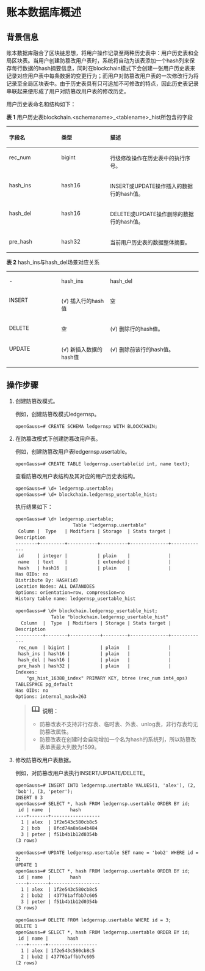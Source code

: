 # 账本数据库概述<a name="ZH-CN_TOPIC_0000001147207387"></a>

## 背景信息<a name="section129831239555"></a>

账本数据库融合了区块链思想，将用户操作记录至两种历史表中：用户历史表和全局区块表。当用户创建防篡改用户表时，系统将自动为该表添加一个hash列来保存每行数据的hash摘要信息，同时在blockchain模式下会创建一张用户历史表来记录对应用户表中每条数据的变更行为；而用户对防篡改用户表的一次修改行为将记录至全局区块表中。由于历史表具有只可追加不可修改的特点，因此历史表记录串联起来便形成了用户对防篡改用户表的修改历史。

用户历史表命名和结构如下：

**表 1**  用户历史表blockchain.<schemaname\>\_<tablename\>\_hist所包含的字段

<a name="zh-cn_topic_0059778793_t611ff04302e6463c8850c39d3e1d78fb"></a>
<table><thead align="left"><tr id="zh-cn_topic_0059778793_r8d98f172fcb143a4b42b10577220d355"><th class="cellrowborder" valign="top" width="27.200000000000003%" id="mcps1.2.4.1.1"><p id="zh-cn_topic_0059778793_a193720958fde4c19bc65993675dfa1a9"><a name="zh-cn_topic_0059778793_a193720958fde4c19bc65993675dfa1a9"></a><a name="zh-cn_topic_0059778793_a193720958fde4c19bc65993675dfa1a9"></a>字段名</p>
</th>
<th class="cellrowborder" valign="top" width="25.369999999999997%" id="mcps1.2.4.1.2"><p id="zh-cn_topic_0059778793_af5d2e50e4bb64af6a29f7a3fdb06d45f"><a name="zh-cn_topic_0059778793_af5d2e50e4bb64af6a29f7a3fdb06d45f"></a><a name="zh-cn_topic_0059778793_af5d2e50e4bb64af6a29f7a3fdb06d45f"></a>类型</p>
</th>
<th class="cellrowborder" valign="top" width="47.43%" id="mcps1.2.4.1.3"><p id="zh-cn_topic_0059778793_a0b6844c422b4492ebbafb18967b858ac"><a name="zh-cn_topic_0059778793_a0b6844c422b4492ebbafb18967b858ac"></a><a name="zh-cn_topic_0059778793_a0b6844c422b4492ebbafb18967b858ac"></a>描述</p>
</th>
</tr>
</thead>
<tbody><tr id="zh-cn_topic_0059778793_r2604828d09ad4f47ab4f2c1801948ebd"><td class="cellrowborder" valign="top" width="27.200000000000003%" headers="mcps1.2.4.1.1 "><p id="p76412036838"><a name="p76412036838"></a><a name="p76412036838"></a>rec_num</p>
</td>
<td class="cellrowborder" valign="top" width="25.369999999999997%" headers="mcps1.2.4.1.2 "><p id="zh-cn_topic_0059778793_acf56af2e70564f0aad2b714c6ab657f4"><a name="zh-cn_topic_0059778793_acf56af2e70564f0aad2b714c6ab657f4"></a><a name="zh-cn_topic_0059778793_acf56af2e70564f0aad2b714c6ab657f4"></a>bigint</p>
</td>
<td class="cellrowborder" valign="top" width="47.43%" headers="mcps1.2.4.1.3 "><p id="zh-cn_topic_0059778793_adaa9609514694908b74629047cbb90be"><a name="zh-cn_topic_0059778793_adaa9609514694908b74629047cbb90be"></a><a name="zh-cn_topic_0059778793_adaa9609514694908b74629047cbb90be"></a>行级修改操作在历史表中的执行序号。</p>
</td>
</tr>
<tr id="row188802051532"><td class="cellrowborder" valign="top" width="27.200000000000003%" headers="mcps1.2.4.1.1 "><p id="p488010511231"><a name="p488010511231"></a><a name="p488010511231"></a>hash_ins</p>
</td>
<td class="cellrowborder" valign="top" width="25.369999999999997%" headers="mcps1.2.4.1.2 "><p id="p9880175111311"><a name="p9880175111311"></a><a name="p9880175111311"></a>hash16</p>
</td>
<td class="cellrowborder" valign="top" width="47.43%" headers="mcps1.2.4.1.3 "><p id="p68801451338"><a name="p68801451338"></a><a name="p68801451338"></a>INSERT或UPDATE操作插入的数据行的hash值。</p>
</td>
</tr>
<tr id="row20374949435"><td class="cellrowborder" valign="top" width="27.200000000000003%" headers="mcps1.2.4.1.1 "><p id="p15375174920315"><a name="p15375174920315"></a><a name="p15375174920315"></a>hash_del</p>
</td>
<td class="cellrowborder" valign="top" width="25.369999999999997%" headers="mcps1.2.4.1.2 "><p id="p637544915318"><a name="p637544915318"></a><a name="p637544915318"></a>hash16</p>
</td>
<td class="cellrowborder" valign="top" width="47.43%" headers="mcps1.2.4.1.3 "><p id="p1037514918315"><a name="p1037514918315"></a><a name="p1037514918315"></a>DELETE或UPDATE操作删除的数据行的hash值。</p>
</td>
</tr>
<tr id="row1749114716320"><td class="cellrowborder" valign="top" width="27.200000000000003%" headers="mcps1.2.4.1.1 "><p id="p104911471314"><a name="p104911471314"></a><a name="p104911471314"></a>pre_hash</p>
</td>
<td class="cellrowborder" valign="top" width="25.369999999999997%" headers="mcps1.2.4.1.2 "><p id="p5491194713312"><a name="p5491194713312"></a><a name="p5491194713312"></a>hash32</p>
</td>
<td class="cellrowborder" valign="top" width="47.43%" headers="mcps1.2.4.1.3 "><p id="p84911047933"><a name="p84911047933"></a><a name="p84911047933"></a>当前用户历史表的数据整体摘要。</p>
</td>
</tr>
</tbody>
</table>

**表 2**  hash\_ins与hash\_del场景对应关系

<a name="table1712691518810"></a>
<table><tbody><tr id="row412716150813"><td class="cellrowborder" valign="top" width="27.200000000000003%"><p id="p412711151286"><a name="p412711151286"></a><a name="p412711151286"></a>-</p>
</td>
<td class="cellrowborder" valign="top" width="25.369999999999997%"><p id="p0127515787"><a name="p0127515787"></a><a name="p0127515787"></a>hash_ins</p>
</td>
<td class="cellrowborder" valign="top" width="47.43%"><p id="p1712719151286"><a name="p1712719151286"></a><a name="p1712719151286"></a>hash_del</p>
</td>
</tr>
<tr id="row1012717158818"><td class="cellrowborder" valign="top" width="27.200000000000003%"><p id="p11277152819"><a name="p11277152819"></a><a name="p11277152819"></a>INSERT</p>
</td>
<td class="cellrowborder" valign="top" width="25.369999999999997%"><p id="p1012771512819"><a name="p1012771512819"></a><a name="p1012771512819"></a>(√)  插入行的hash值</p>
</td>
<td class="cellrowborder" valign="top" width="47.43%"><p id="p1312720151784"><a name="p1312720151784"></a><a name="p1312720151784"></a>空</p>
</td>
</tr>
<tr id="row1112751515817"><td class="cellrowborder" valign="top" width="27.200000000000003%"><p id="p212731515814"><a name="p212731515814"></a><a name="p212731515814"></a>DELETE</p>
</td>
<td class="cellrowborder" valign="top" width="25.369999999999997%"><p id="p1512712151582"><a name="p1512712151582"></a><a name="p1512712151582"></a>空</p>
</td>
<td class="cellrowborder" valign="top" width="47.43%"><p id="p997614511292"><a name="p997614511292"></a><a name="p997614511292"></a>(√)  删除行的hash值。</p>
</td>
</tr>
<tr id="row6127141510814"><td class="cellrowborder" valign="top" width="27.200000000000003%"><p id="p41278157811"><a name="p41278157811"></a><a name="p41278157811"></a>UPDATE</p>
</td>
<td class="cellrowborder" valign="top" width="25.369999999999997%"><p id="p176821056192"><a name="p176821056192"></a><a name="p176821056192"></a>(√)  新插入数据的hash值</p>
</td>
<td class="cellrowborder" valign="top" width="47.43%"><p id="p254616587913"><a name="p254616587913"></a><a name="p254616587913"></a>(√)  删除前该行的hash值。</p>
</td>
</tr>
</tbody>
</table>

## 操作步骤<a name="section1993385411913"></a>

1.  创建防篡改模式。

    例如，创建防篡改模式ledgernsp。

    ```
    openGauss=# CREATE SCHEMA ledgernsp WITH BLOCKCHAIN;
    ```

2.  在防篡改模式下创建防篡改用户表。

    例如，创建防篡改用户表ledgernsp.usertable。

    ```
    openGauss=# CREATE TABLE ledgernsp.usertable(id int, name text);
    ```

    查看防篡改用户表结构及其对应的用户历史表结构。

    ```
    openGauss=# \d+ ledgernsp.usertable;
    openGauss=# \d+ blockchain.ledgernsp_usertable_hist;
    ```

    执行结果如下：

    ```
    openGauss=# \d+ ledgernsp.usertable;
                         Table "ledgernsp.usertable"
     Column |  Type   | Modifiers | Storage  | Stats target | Description
    --------+---------+-----------+----------+--------------+-------------
     id     | integer |           | plain    |              |
     name   | text    |           | extended |              |
     hash   | hash16  |           | plain    |              |
    Has OIDs: no
    Distribute By: HASH(id)
    Location Nodes: ALL DATANODES
    Options: orientation=row, compression=no
    History table name: ledgernsp_usertable_hist
    
    openGauss=# \d+ blockchain.ledgernsp_usertable_hist;
                 Table "blockchain.ledgernsp_usertable_hist"
      Column  |  Type  | Modifiers | Storage | Stats target | Description
    ----------+--------+-----------+---------+--------------+-------------
     rec_num  | bigint |           | plain   |              |
     hash_ins | hash16 |           | plain   |              |
     hash_del | hash16 |           | plain   |              |
     pre_hash | hash32 |           | plain   |              |
    Indexes:
        "gs_hist_16388_index" PRIMARY KEY, btree (rec_num int4_ops) TABLESPACE pg_default
    Has OIDs: no
    Options: internal_mask=263
    ```

    >![](public_sys-resources/icon-note.gif) **说明：** 
    >-   防篡改表不支持非行存表、临时表、外表、unlog表，非行存表均无防篡改属性。
    >-   防篡改表在创建时会自动增加一个名为hash的系统列，所以防篡改表单表最大列数为1599。

3.  修改防篡改用户表数据。

    例如，对防篡改用户表执行INSERT/UPDATE/DELETE。

    ```
    openGauss=# INSERT INTO ledgernsp.usertable VALUES(1, 'alex'), (2, 'bob'), (3, 'peter');
    INSERT 0 3
    openGauss=# SELECT *, hash FROM ledgernsp.usertable ORDER BY id;
     id | name  |       hash
    ----+-------+------------------
      1 | alex  | 1f2e543c580cb8c5
      2 | bob   | 8fcd74a8a6a4b484
      3 | peter | f51b4b1b12d0354b
    (3 rows)
    
    openGauss=# UPDATE ledgernsp.usertable SET name = 'bob2' WHERE id = 2;
    UPDATE 1
    openGauss=# SELECT *, hash FROM ledgernsp.usertable ORDER BY id;
     id | name  |       hash
    ----+-------+------------------
      1 | alex  | 1f2e543c580cb8c5
      2 | bob2  | 437761affbb7c605
      3 | peter | f51b4b1b12d0354b
    (3 rows)
    
    openGauss=# DELETE FROM ledgernsp.usertable WHERE id = 3;
    DELETE 1
    openGauss=# SELECT *, hash FROM ledgernsp.usertable ORDER BY id;
     id | name |       hash
    ----+------+------------------
      1 | alex | 1f2e543c580cb8c5
      2 | bob2 | 437761affbb7c605
    (2 rows)
    ```


